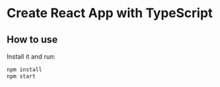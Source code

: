 # Create React App with TypeScript

## How to use

Install it and run:

```sh
npm install
npm start
```
